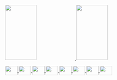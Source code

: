 <div align="left">
<a href="https://github.com/ViniciusFaber">
<img height="180em" width="45%" src="https://github-readme-stats.vercel.app/api?username=ViniciusFaber&show_icons=true&theme=dark&include_all_commits=true&count_private=true"/>
<img height="180em" width="45%" src="https://github-readme-stats.vercel.app/api/top-langs/?username=ViniciusFaber&layout=compact&langs_count=7&theme=dark"/>
</div>
<div><br>
<img align="center" height="30" width="40" src="https://cdn.jsdelivr.net/gh/devicons/devicon/icons/html5/html5-original.svg" />
<img align="center" height="30" width="40" src="https://cdn.jsdelivr.net/gh/devicons/devicon/icons/css3/css3-original.svg" />
<img align="center" height="30" width="40" src="https://cdn.jsdelivr.net/gh/devicons/devicon/icons/javascript/javascript-original.svg" />
<img align="center" height="30" width="40" src="https://cdn.jsdelivr.net/gh/devicons/devicon/icons/vscode/vscode-original.svg" />
<img align="center" height="30" width="40" src="https://cdn.jsdelivr.net/gh/devicons/devicon/icons/c/c-original.svg" />
<img align="center" height="30" width="40" src="https://cdn.jsdelivr.net/gh/devicons/devicon/icons/java/java-original.svg" />
<img align="center" height="30" width="40" src="https://cdn.jsdelivr.net/gh/devicons/devicon/icons/mysql/mysql-original.svg" />
<img align="center" height="30" width="40" src="https://cdn.jsdelivr.net/gh/devicons/devicon/icons/dart/dart-original-wordmark.svg"/>
</div>
